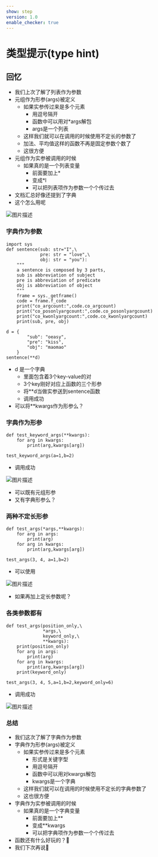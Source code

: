 ```yaml
---
show: step
version: 1.0
enable_checker: true
---
```


# 类型提示(type hint)

## 回忆

- 我们上次了解了列表作为参数
- 元组作为形参(args)被定义
	- 如果实参传过来是多个元素
		- 用逗号隔开
		- 函数中可以用对*args解包
		- args是一个列表
	- 这样我们就可以在调用的时候使用不定长的参数了
	- 加法、平均值这样的函数不再是固定参数个数了
	- 这很方便
- 元组作为实参被调用的时候
	- 如果真的是一个列表变量	
		- 前面要加上*
		- 变成*l
		- 可以把列表项作为参数一个个传过去
- 文档汇总好像还提到了字典
- 这个怎么用呢

![图片描述](https://doc.shiyanlou.com/courses/uid1190679-20220904-1662260603421)

### 字典作为参数

```
import sys
def sentence(sub: str="I",\
             pre: str = "love",\
             obj: str = "you"):
    """
    a sentence is composed by 3 parts,
    sub is abbreviation of subject
    pre is abbreviation of predicate
    obj is abbreviation of object
    """
    frame = sys._getframe()
    code = frame.f_code
    print("co_argcount:",code.co_argcount)
    print("co_posonlyargcount:",code.co_posonlyargcount)
    print("co_kwonlyargcount:",code.co_kwonlyargcount)
    print(sub, pre, obj)

d = {
        "sub": "oeasy",
        "pre": "kiss",
        "obj": "maomao"
    }
sentence(**d)
```

- d 是一个字典
	- 里面包含着3个key-value的对
	- 3个key刚好对应上函数的三个形参
	- 将**d当做实参送到sentence函数
	- 调用成功
- 可以将**kwargs作为形参么？

### 字典作为形参

```
def test_keyword_args(**kwargs):
    for arg in kwargs:
        print(arg,kwargs[arg])

test_keyword_args(a=1,b=2)
```

- 调用成功

![图片描述](https://doc.shiyanlou.com/courses/uid1190679-20220904-1662261910438)

- 可以既有元组形参
- 又有字典形参么？

### 两种不定长形参
```
def test_args(*args,**kwargs):
    for arg in args:
        print(arg)
    for arg in kwargs:
        print(arg,kwargs[arg])

test_args(3, 4, a=1,b=2)
```

- 可以使用

![图片描述](https://doc.shiyanlou.com/courses/uid1190679-20220904-1662262172473)

- 如果再加上定长参数呢？

### 各类参数都有

```
def test_args(position_only,\
              *args,\
              keyword_only,\
              **kwargs):
    print(position_only)
    for arg in args:
        print(arg)
    for arg in kwargs:
        print(arg,kwargs[arg])
    print(keyword_only)

test_args(3, 4, 5,a=1,b=2,keyword_only=6)
```

- 调用成功

![图片描述](https://doc.shiyanlou.com/courses/uid1190679-20220904-1662262454616)

### 总结

- 我们这次了解了字典作为参数
- 字典作为形参(args)被定义
	- 如果实参传过来是多个元素
		- 形式是关键字型
		- 用逗号隔开
		- 函数中可以用对kwargs解包
		- kwargs是一个字典
	- 这样我们就可以在调用的时候使用不定长的字典参数了
	- 这也很方便
- 字典作为实参被调用的时候
	- 如果真的是一个字典变量	
		- 前面要加上**
		- 变成**kwargs
		- 可以把字典项作为参数一个个传过去
- 函数还有什么好玩的？🤔
- 我们下次再说👋